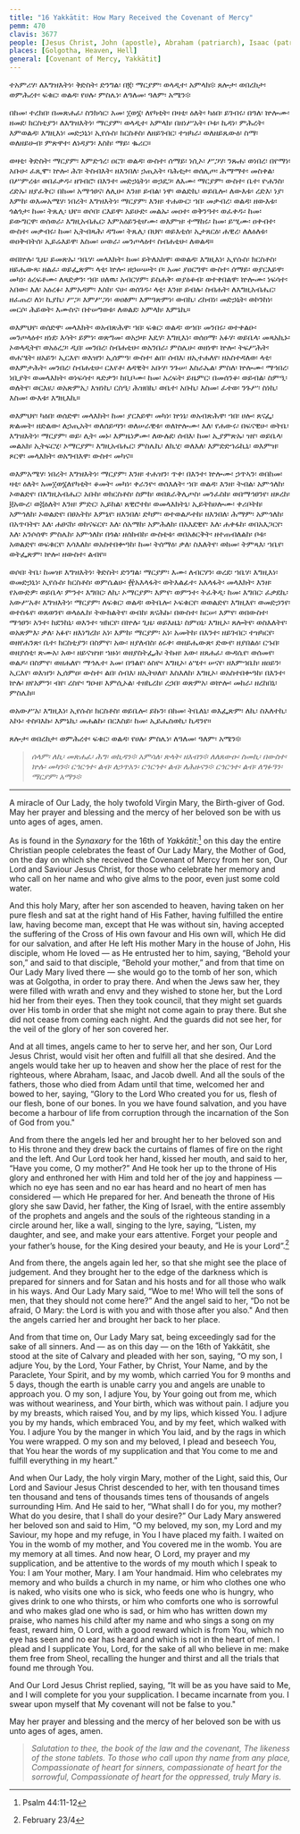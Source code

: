 ```yaml
---
title: "16 Yakkātit: How Mary Received the Covenant of Mercy"
pemm: 470
clavis: 3677
people: [Jesus Christ, John (apostle), Abraham (patriarch), Isaac (patriarch), Jacob (patriarch), David (prophet)]
places: [Golgotha, Heaven, Hell]
general: [Covenant of Mercy, Yakkātit]
---
```

ተአምሪሃ፡ ለእግዝእትነ፡ ቅድስት፡ ድንግል፡ በ፪፡ ማርያም፡ ወላዲተ፡ አምላክ፨ ጸሎታ፡ ወበረከታ፡ ወምሕረተ፡ ፍቁር፡ ወልዳ፡ የሀሉ፡ ምስሌነ፡ ለዓለመ፡ ዓለም፡ አሜን፨

በከመ፡ ተረክበ፡ በመጽሐፈ፡ ስንክሳር፡ አመ፡ ፲ወ፮፡ ለየካቲት፡ በዛቲ፡ ዕለት፡ ካዕበ፡ ይገብሩ፡ በዓለ፡ ኵሎሙ፡ ዘመደ፡ ክርስቲያን፡ ለእግዝእትነ፡ ማርያም፡ ወላዲተ፡ አምላክ፡ በዘነሥአት፡ ቦቱ፡ ኪዳነ፡ ምሕረት፡ እምወልዳ፡ እግዚእነ፡ መድኃኒነ፡ ኢየሱስ፡ ክርስቶስ፡ ለዘይገብር፡ ተዝካራ፡ ወለዘይጼውዕ፡ ስማ፡ ወለዘይሁብ፡ ምጽዋተ፡ ለነዳያን፡ እስከ፡ ማይ፡ ቈሪር።

ወዛቲ፡ ቅድስት፡ ማርያም፡ እምድኅረ፡ ዐርገ፡ ወልዳ፡ ውስተ፡ ሰማይ፡ ነሲኦ፡ ሥጋሃ፡ ንጹሐ፡ ወነበረ፡ በየማነ፡ አቡሁ፡ ፈጺሞ፡ ኵሎ፡ ሕገ፡ ትስብእት፡ ዘእንበለ፡ ኃጢአት፡ ባሕቲታ፡ ወሰሊጦ፡ ሕማማተ፡ መስቀል፡ በሥምረቱ፡ ወበፈቃዱ፡ ዘገብሮ፡ በእንተ፡ መድኃኒትነ፡ ወኃደጋ፡ ለእሙ፡ ማርያም፡ ውስተ፡ ቤተ፡ ዮሐንስ፡ ረድኡ፡ ዘያፈቅር፡ በከመ፡ አማኅፀና፡ ለሊሁ፡ እንዘ፡ ይብል፡ ነዋ፡ ወልድኪ፡ ወይቤሎ፡ ለውእቱ፡ ረድእ፡ ነያ፡ እምከ፡ ወእመአሜሃ፡ ነበረት፡ እግዝእትነ፡ ማርያም፡ እንዘ፡ ተሐውር፡ ኀበ፡ መቃብረ፡ ወልዳ፡ ዘውእቱ፡ ጎልጎታ፡ ከመ፡ ትጼሊ፡ ህየ። ወሶበ፡ ርእይዋ፡ አይሁድ፡ መልኡ፡ መዐተ፡ ወቅንዓተ፡ ወፈቀዱ፡ ከመ፡ ይውግርዋ፡ ወሰወራ፡ እግዚአብሔር፡ እምአዕይንቲሆሙ፡ ወእምዝ፡ ተማከሩ፡ ከመ፡ ይሢሙ፡ ዐቀብተ፡ ውስተ፡ መቃብሩ፡ ከመ፡ ኢትብጻሕ፡ ዳግመ፡ ትጼሊ፡ በህየ፡ ወይእቲሰ፡ ኢታጸርዕ፡ ሐዊረ፡ ለለዕለቱ፡ ወዐቅብትሰ፡ ኢይሬእይዋ፡ እስመ፡ ሠወራ፡ መንጦላዕተ፡ ስብሐቲሁ፡ ለወልዳ።

ወበኵሉ፡ ጊዜ፡ ይመጽኡ፡ ኀቤሃ፡ መላእክት፡ ከመ፡ ይትለአክዋ፡ ወወልዳ፡ እግዚእነ፡ ኢየሱስ፡ ክርስቶስ፡ ዘይሔውጻ፡ ዘልፈ፡ ወይፌጽም፡ ላቲ፡ ኵሎ፡ ዘኃሠሠት፡ ቦ፡ አመ፡ ያዐርግዋ፡ ውስተ፡ ሰማይ፡ ወያርእይዋ፡ መካነ፡ ዕረፍቶሙ፡ ለጻድቃን፡ ኀበ፡ ሀለዉ፡ አብርሃም፡ ይስሐቅ፡ ወያዕቆብ፡ ወተቀበልዋ፡ ኵሎሙ፡ ነፍሳተ፡ አበው፡ እለ፡ አዕረፉ፡ እምአዳም፡ እስከ፡ ናሁ፡ ወሰገዱ፡ ላቲ፡ እንዘ፡ ይብሉ፡ ስብሐት፡ ለእግዚአብሔር፡ ዘፈጠረ፡ ለነ፡ ኪያኪ፡ ሥጋ፡ እምሥጋነ፡ ወዐፅም፡ እምዓጽምነ፡ ወብኪ፡ ረከብነ፡ መድኃኒት፡ ወኮንከነ፡ መርሶ፡ ሕይወት፡ እሙስና፡ በተሠግወቱ፡ ለወልደ፡ አምላክ፡ እምኔኪ።

ወእምህየ፡ ወሰድዋ፡ መላእክት፡ ወአብጽሕዋ፡ ኀበ፡ ፍቁር፡ ወልዳ፡ ወኀበ፡ መንበሩ፡ ወተቀልዑ፡ መንጦላዕተ፡ ዘነደ፡ እሳት፡ ይምነ፡ ወጽግመ፡ ወአኃዛ፡ እዴሃ፡ እግዚእነ፡ ወሰዐማ፡ አፉሃ፡ ወይቤላ፡ መጻአኪኑ፡ ኦወላዲትየ፡ ወአዕረጋ፡ ዲበ፡ መንበረ፡ ስብሐቲሁ፡ ወአንበራ፡ ምስሌሁ፡ ወዘነዋ፡ ኵሎ፡ ትፍሥሕት፡ ወሐሤት፡ ዘአይን፡ ኢርእየ፡ ወእዝን፡ ኢሰምዓ፡ ውስተ፡ ልበ፡ ሰብእ፡ ዘኢተሐለየ፡ ዘአስተዳለወ፡ ላቲ፡ ወእምታሕት፡ መንበረ፡ ስብሐቲሁ፡ ርእየቶ፡ ለዳዊት፡ አቡሃ፡ ንጉሠ፡ እስራኤል፡ ምስለ፡ ኵሎሙ፡ ማኅበረ፡ ነቢያት፡ ወመላእክት፡ ወነፍሳተ፡ ጻድቃን፡ ከቢቦሙ፡ ከመ፡ አረፍት፡ ይዜምር፡ በመሰንቆ፡ ወይብል፡ ስምዒ፡ ወለትየ፡ ወርእዪ፡ ወአጽምኢ፡ እዝነኪ፡ ርስዒ፡ ሕዝበኪ፡ ወቤተ፡ አቡኪ፡ እስመ፡ ፈተወ፡ ንጉሥ፡ ስነኪ፡ እስመ፡ ውእቱ፡ እግዚእኪ።

ወእምህየ፡ ካዕበ፡ ወሰድዋ፡ መላእክት፡ ከመ፡ ያርእይዋ፡ መካነ፡ ኵነኔ፡ ወአብጽሕዋ፡ ኀበ፡ ሀሎ፡ ጸናፌ፡ ጽልመት፡ ዘድልው፡ ለኃጢአት፡ ወለሰይጣን፡ ወለሠራዊቱ፡ ወለኵሎሙ፡ እለ፡ የሐውሩ፡ በፍናዊሁ፡ ወትቤ፡ እግዝእትነ፡ ማርያም፡ ወይ፡ ሊት፡ መኑ፡ እምዜነዎሙ፡ ለውሉደ፡ ሰብእ፡ ከመ፡ ኢያምጽኡ፡ ዝየ፡ ወይቤላ፡ መልአክ፡ ኢትፍርሂ፡ ኦማርያም፡ እግዚአብሔር፡ ምስሌኪ፡ ለኪሂ፡ ወለእለ፡ እምድድኀሬኪኒ፡ ወእምዝ፡ ጾርዋ፡ መላእክት፡ ወአግብእዋ፡ ውስተ፡ መካና።

ወእምአሜሃ፡ ነበረት፡ እግዝእትነ፡ ማርያም፡ እንዘ፡ ተሐዝን፡ ጥቀ፡ በእንተ፡ ኵሎሙ፡ ኃጥኣን፡ ወበከመ፡ ዛቲ፡ ዕለት፡ አመ፲ወ፮ለየካቲት፡ ቆመት፡ መካነ፡ ቀራንዮ፡ ወሰእለት፡ ኀበ፡ ወልዳ፡ እንዘ፡ ትብል፡ አምኅለከ፡ ኦወልድየ፡ በእግዚአብሔር፡ አቡከ፡ ወክርስቶስ፡ ስምከ፡ ወበጰራቅሊጦስ፡ መንፈስከ፡ ወበማኅፀንየ፡ ዘጾረከ፡ ፱አውረ፡ ወ፭ዕለት፡ እንዘ፡ ምድር፡ ኢይክል፡ ጸዊሮተከ፡ ወመላእክትኒ፡ ኢይትከሀሎሙ፡ ቀሪቦትከ፡ አምኅለከ፡ ኦወልድየ፡ በፀአትከ፡ እምኔየ፡ ዘእንበለ፡ ድካም፡ ወተወልዶተከ፡ ዘእንበለ፡ ሕማም፡ አምኅለከ፡ በአጥባትየ፡ እለ፡ ሐፀናከ፡ ወከናፍርየ፡ እለ፡ ሰአማከ፡ አምሕለከ፡ በአእደዊየ፡ እለ፡ ሐቀፋከ፡ ወበአእጋርየ፡ እለ፡ አንሶሰዋ፡ ምስሌከ፡ አምኅለከ፡ በጎል፡ ዘሰከብከ፡ ውስቴቱ፡ ወበአፅርቅት፡ ዘተጠብለልከ፡ ቦቱ፡ አወልድየ፡ ወፍቁርየ፡ እሳእለከ፡ ወአስተበቍዓከ፡ ከመ፡ ትሰማዕ፡ ቃለ፡ ስእለትየ፡ ወከመ፡ ትምጻእ፡ ኀቤየ፡ ወትፌጽም፡ ኵሎ፡ ዘውስተ፡ ልብየ።

ወሶበ፡ ትቤ፡ ከመዝ፡ እግዝእትነ፡ ቅድስት፡ ድንግል፡ ማርያም፡ እሙ፡ ለብርሃን፡ ወረደ፡ ኀቤሃ፡ እግዚእነ፡ ወመድኃኒነ፡ ኢየሱስ፡ ክርስቶስ፡ ወምሴልሁ፡ ፼አእላፋት፡ ወትእልፊተ፡ አእላፋት፡ መላእክት፡ እንዘ፡ የአውድዎ፡ ወይቤላ፡ ምንተ፡ እግበር፡ ለኪ፡ ኦማርያም፡ እምየ፡ ወምንተ፡ ትፈቅዲ፡ ከመ፡ እግበር፡ ፈቃደኪ፡ አውሥአቶ፡ እግዝእትነ፡ ማርያም፡ ለፍቁር፡ ወልዳ፡ ወትቤሎ፡ ኦፍቁርየ፡ ወወልድየ፡ እግዚእየ፡ ወመድኃንየ፡ ወተስፋየ፡ ወጸወንየ፡ ወላዕሌከ፡ ትውክልትየ፡  ወብከ፡ ጸናሕኩ፡ በውስተ፡ ከርሠ፡ እምየ፡ ወበውስተ፡ ማኅፀን፡ አንተ፡ ከደንከኒ፡ ወእንተ፡ ዝክርየ፡ በኵሉ፡ ጊዜ፡ ወይእዜኒ፡ ስምዐኒ፡ እግዚኦ፡ ጸሎትየ፡ ወስእለትየ፡ ወአጽምእ፡ ቃለ፡ አፉየ፡ ዘእነግረከ፡ አነ፡ እምከ፡ ማርያም፡ አነ፡ አመትከ፡ በእንተ፡ ዘይገብር፡ ተዝካርየ፡ ወዘየሐንጽ፡ ቤተ፡ ክርስቲያን፡ በስምየ፡ አው፡ ዘያለብስ፡ ዕሩቀ፡ ወዘይሔውጽ፡ ድውየ፡ ዘያበልዕ፡ ርኁበ፡ ወዘያሰቲ፡ ጽሙአ፡ አው፡ ዘይናዝዝ፡ ኀዙነ፡ ወዘያስትፌሕ፡ ትኩዘ፡ አው፡ ዘጸሐፈ፡ ውዳሴየ፡ ወሰመየ፡ ወልዶ፡ በስምየ፡ ወዘሐለየ፡ ማኅሌተ፡ አመ፡ በዓልየ፡ ዕስዮ፡ እግዚኦ፡ ዕሤተ፡ ሠናየ፡ ዘእምኀቤከ፡ ዘዐይን፡ ኢርእየ፡ ወእዝን፡ ኢሰምዐ፡ ውስተ፡ ልበ፡ ሰብእ፡ ዘኢትሀለየ፡ እስእለከ፡ እግዚኦ፡ ወአስተበቍዓከ፡ በእንተ፡ ኵሉ፡ ዘየአምን፡ ብየ፡ ረስዮ፡ ግዑዘ፡ እምሲኦል፡ ተዘኪረከ፡ ረኃበ፡ ወጽምአ፡ ወኵሎ፡ መከራ፡ ዘረከበኒ፡ ምስሌከ።

ወአውሥአ፡ እግዚእነ፡ ኢየሱስ፡ ክርስቶስ፡ ወይቤሎ፡ ይኩን፡ በከመ፡ ትቤለኒ፡ ወእፌጽም፡ ለኪ፡ ስእለተኪ፡ አኮኑ፡ ተስባእኩ፡ እምኔኪ፡ መሐልኩ፡ በርእስይ፡ ከመ፡ ኢይሔስወኪ፡ ኪዳንየ።

ጸሎታ፡ ወበረከታ፡ ወምሕረተ፡ ፍቁር፡ ወልዳ፡ የሀሉ፡ ምስሌነ፡ ለዓለመ፡ ዓለም፡ አሜን፨

>*ሰላም፡ ለኪ፡ መጽሐፈ፡ ሕግ፡ ወኪዳን፨*
>*አምሳለ፡ ጽላት፡ ዘእብን፨*
>*ለለጸውዑ፡ ስመኪ፡ በውስተ፡ ኵሉ፡ መካን፨*
>*ርኅርኅተ፡ ልብ፡ ለኃጥአን፡ ርኅርኅተ፡ ልብ፡ ለሕዙናን፨*
>*ርኅርኅተ፡ ልብ፡ ለግፉዓን፡ ማርያም፡ አማን፨*

----

A miracle of Our Lady, the holy twofold Virgin Mary, the Birth-giver of God. May her prayer and blessing and the mercy of her beloved son be with us unto ages of ages, amen.

As is found in the *Synaxary* for the 16th of *Yakkātit*:[^1] on this day the entire Christian people celebrates the feast of Our Lady Mary, the Mother of God, on the day on which she received the Covenant of Mercy from her son, Our Lord and Saviour Jesus Christ, for those who celebrate her memory and who call on her name and who give alms to the poor, even just some cold water.

And this holy Mary, after her son ascended to heaven, having taken on her pure flesh and sat at the right hand of His Father, having fulfilled the entire law, having become man, except that He was without sin, having accepted the suffering of the Cross of His own favour and His own will, which He did for our salvation, and after He left His mother Mary in the house of John, His disciple, whom He loved — as He entrusted her to him, saying, “Behold your son,” and said to that disciple, “Behold your mother,” and from that time on Our Lady Mary lived there — she would go to the tomb of her son, which was at Golgotha, in order to pray there. And when the Jews saw her, they were filled with wrath and envy and they wished to stone her, but the Lord hid her from their eyes. Then they took council, that they might set guards over His tomb in order that she might not come again to pray there. But she did not cease from coming each night. And the guards did not see her, for the veil of the glory of her son covered her.

And at all times, angels came to her to serve her, and her son, Our Lord Jesus Christ, would visit her often and fulfill all that she desired. And the angels would take her up to heaven and show her the place of rest for the righteous, where Abraham, Isaac, and Jacob dwell. And all the souls of the fathers, those who died from Adam until that time, welcomed her and bowed to her, saying, “Glory to the Lord Who created you for us, flesh of our flesh, bone of our bones. In you we have found salvation, and you have become a harbour of life from corruption through the incarnation of the Son of God from you."

And from there the angels led her and brought her to her beloved son and to His throne and they drew back the curtains of flames of fire on the right and the left. And Our Lord took her hand, kissed her mouth, and said to her, “Have you come, O my mother?” And He took her up to the throne of His glory and enthroned her with Him and told her of the joy and happiness — which no eye has seen and no ear has heard and no heart of men has considered — which He prepared for her. And beneath the throne of His glory she saw David, her father, the King of Israel, with the entire assembly of the prophets and angels and the souls of the righteous standing in a circle around her, like a wall, singing to the lyre, saying, “Listen, my daughter, and see, and make your ears attentive. Forget your people and your father’s house, for the King desired your beauty, and He is your Lord”.[^2]

And from there, the angels again led her, so that she might see the place of judgement. And they brought her to the edge of the darkness which is prepared for sinners and for Satan and his hosts and for all those who walk in his ways. And Our Lady Mary said, “Woe to me! Who will tell the sons of men, that they should not come here?” And the angel said to her, “Do not be afraid, O Mary: the Lord is with you and with those after you also." And then the angels carried her and brought her back to her place.

And from that time on, Our Lady Mary sat, being exceedingly sad for the sake of all sinners. And — as on this day — on the 16th of Yakkātit, she stood at the site of Calvary and pleaded with her son, saying, “O my son, I adjure You, by the Lord, Your Father, by Christ, Your Name, and by the Paraclete, Your Spirit, and by my womb, which carried You for 9 months and 5 days, though the earth is unable carry you and angels are unable to approach you. O my son, I adjure You, by Your going out from me, which was without weariness, and Your birth, which was without pain. I adjure you by my breasts, which raised You, and by my lips, which kissed You. I adjure you by my hands, which embraced You, and by my feet, which walked with You. I adjure You by the manger in which You laid, and by the rags in which You were wrapped. O my son and my beloved, I plead and beseech You, that You hear the words of my supplication and that You come to me and fulfill everything in my heart.”

And when Our Lady, the holy virgin Mary, mother of the Light, said this, Our Lord and Saviour Jesus Christ descended to her, with ten thousand times ten thousand and tens of thousands times tens of thousands of angels surrounding Him. And He said to her, “What shall I do for you, my mother? What do you desire, that I shall do your desire?” Our Lady Mary answered her beloved son and said to Him, “O my beloved, my son, my Lord and my Saviour, my hope and my refuge, in You I have placed my faith. I waited on You in the womb of my mother, and You covered me in the womb. You are my memory at all times. And now hear, O Lord, my prayer and my supplication, and be attentive to the words of my mouth which I speak to You: I am Your mother, Mary. I am Your handmaid. Him who celebrates my memory and who builds a church in my name, or him who clothes one who is naked, who visits one who is sick, who feeds one who is hungry, who gives drink to one who thirsts, or him who comforts one who is sorrowful and who makes glad one who is sad, or him who has written down my praise, who names his child after my name and who sings a song on my feast, reward him, O Lord, with a good reward which is from You, which no eye has seen and no ear has heard and which is not in the heart of men. I plead and I supplicate You, Lord, for the sake of all who believe in me: make them free from Sheol, recalling the hunger and thirst and all the trials that found me through You.

And Our Lord Jesus Christ replied, saying, “It will be as you have said to Me, and I will complete for you your supplication. I became incarnate from you. I swear upon myself that My covenant will not be false to you."

May her prayer and blessing and the mercy of her beloved son be with us unto ages of ages, amen.

>*Salutation to thee, the book of the law and the covenant,*
>*The likeness of the stone tablets.*
>*To those who call upon thy name from any place,*
>*Compassionate of heart for sinners, compassionate of heart for the sorrowful,*
>*Compassionate of heart for the oppressed, truly Mary is.*

[^1]: Psalm 44:11-12
[^2]: February 23/4